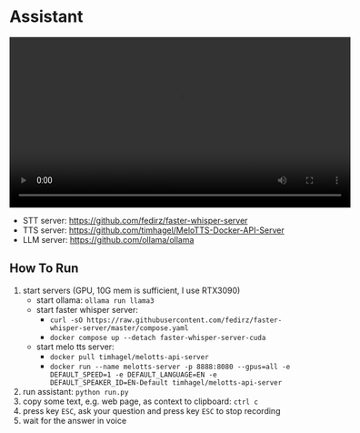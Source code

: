 # Assistant

<video width="600" controls>
  <source src="docs/demo_480p.mov" type="video/quicktime">
  Demo.
</video>


* STT server: https://github.com/fedirz/faster-whisper-server
* TTS server: https://github.com/timhagel/MeloTTS-Docker-API-Server	
* LLM server: https://github.com/ollama/ollama

## How To Run

1. start servers (GPU, 10G mem is sufficient, I use RTX3090)
   * start ollama: `ollama run llama3`
   * start faster whisper server: 
      * `curl -sO https://raw.githubusercontent.com/fedirz/faster-whisper-server/master/compose.yaml`
      * `docker compose up --detach faster-whisper-server-cuda`
   * start melo tts server:
      * `docker pull timhagel/melotts-api-server`
      * `docker run --name melotts-server -p 8888:8080 --gpus=all -e DEFAULT_SPEED=1 -e DEFAULT_LANGUAGE=EN -e DEFAULT_SPEAKER_ID=EN-Default timhagel/melotts-api-server`
2. run assistant: `python run.py`
3. copy some text, e.g. web page, as context to clipboard: `ctrl c`
4. press key `ESC`, ask your question and press key `ESC` to stop recording
5. wait for the answer in voice